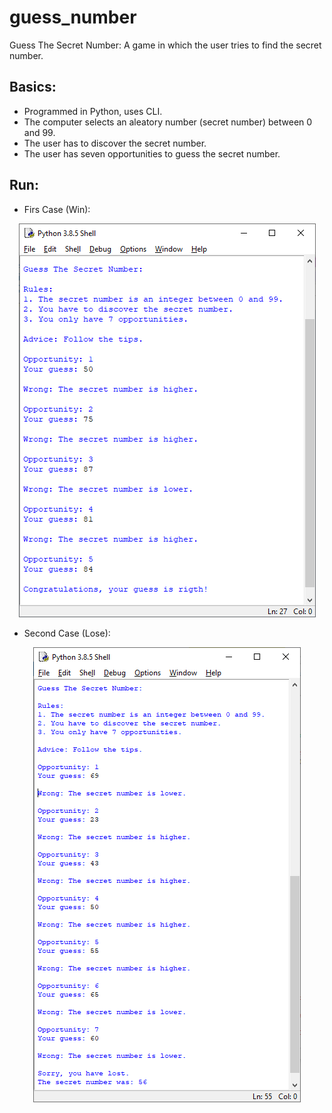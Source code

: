 # guess_number
Guess The Secret Number: A game in which the user tries to find the secret number.

## Basics:
- Programmed in Python, uses CLI. 
- The computer selects an aleatory number (secret number) between 0 and 99.
- The user has to discover the secret number.
- The user has seven opportunities to guess the secret number.

## Run:
- Firs Case (Win):

<p align="center"> <img src="https://github.com/irving-rs/guess_number/blob/master/Program_Execution_1.png"> </p>

- Second Case (Lose):

<p align="center"> <img src="https://github.com/irving-rs/guess_number/blob/master/Program_Execution_2.png"> </p>

